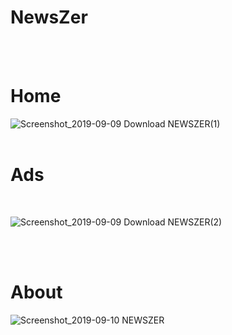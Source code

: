 # NewsZer

<br>
<br>

# Home 
![Screenshot_2019-09-09 Download NEWSZER(1)](https://user-images.githubusercontent.com/44552983/64570759-6595bf80-d383-11e9-95bb-eb1d69f7e589.png)
<br>
<br>
# Ads
<br>


![Screenshot_2019-09-09 Download NEWSZER(2)](https://user-images.githubusercontent.com/44552983/64570772-6d556400-d383-11e9-9785-9ef8b1105297.png)

<br>
<br>

# About

![Screenshot_2019-09-10 NEWSZER](https://user-images.githubusercontent.com/44552983/64570967-143a0000-d384-11e9-8f1d-bf5b77e81dad.png)
